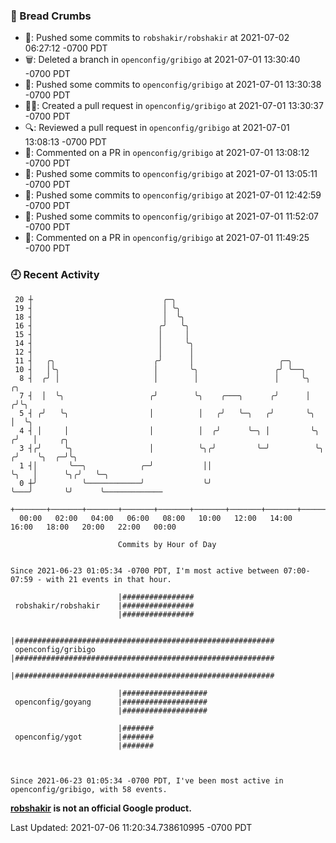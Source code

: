 ### 🍞 Bread Crumbs

 * 🚢: Pushed some commits to `robshakir/robshakir` at 2021-07-02 06:27:12 -0700 PDT
 * 🗑: Deleted a branch in `openconfig/gribigo` at 2021-07-01 13:30:40 -0700 PDT
 * 🚢: Pushed some commits to `openconfig/gribigo` at 2021-07-01 13:30:38 -0700 PDT
 * ✍🏼: Created a pull request in `openconfig/gribigo` at 2021-07-01 13:30:37 -0700 PDT
 * 🔍: Reviewed a pull request in  `openconfig/gribigo` at 2021-07-01 13:08:13 -0700 PDT
 * 💬: Commented on a PR in  `openconfig/gribigo` at 2021-07-01 13:08:12 -0700 PDT
 * 🚢: Pushed some commits to `openconfig/gribigo` at 2021-07-01 13:05:11 -0700 PDT
 * 🚢: Pushed some commits to `openconfig/gribigo` at 2021-07-01 12:42:59 -0700 PDT
 * 🚢: Pushed some commits to `openconfig/gribigo` at 2021-07-01 11:52:07 -0700 PDT
 * 💬: Commented on a PR in  `openconfig/gribigo` at 2021-07-01 11:49:25 -0700 PDT

### 🕘 Recent Activity
```
 20 ┼                             ╭─╮
 19 ┤                             │ ╰╮
 18 ┤                             │  ╰╮
 16 ┤                            ╭╯   ╰╮
 15 ┤                            │     │
 14 ┤                            │     ╰╮
 12 ┤                            │      │
 11 ┤   ╭╮                      ╭╯      │                   ╭─╮
 10 ┤   │╰╮                     │       ╰╮                 ╭╯ ╰──╮
  8 ┤  ╭╯ │                     │        │                 │     ╰╮          ╭╮
  7 ┤  │  ╰╮                   ╭╯        ╰╮    ╭───╮      ╭╯      │         ╭╯╰╮
  5 ┤ ╭╯   ╰╮                  │          │   ╭╯   ╰─╮   ╭╯       ╰╮        │  ╰╮
  4 ┤ │     │                  │          │  ╭╯      ╰─╮ │         ╰╮      ╭╯   │     ╭╮
  3 ┤╭╯     ╰╮                 │          ╰╮╭╯         ╰─╯          ╰╮    ╭╯    ╰╮  ╭─╯╰╮
  1 ┤│       ╰──╮            ╭─╯           ││                        ╰╮   │      ╰╮╭╯   ╰─╮
  0 ┼╯          ╰────────────╯             ╰╯                         ╰───╯       ╰╯      ╰─────────────
    +───────+───────+───────+───────+───────+───────+───────+───────+───────+───────+───────+───────+────
  00:00   02:00   04:00   06:00   08:00   10:00   12:00   14:00   16:00   18:00   20:00   22:00   00:00   

						Commits by Hour of Day


Since 2021-06-23 01:05:34 -0700 PDT, I'm most active between 07:00-07:59 - with 21 events in that hour.

```



```
                        |################
 robshakir/robshakir    |################
                        |################

                        |##########################################################
 openconfig/gribigo     |##########################################################
                        |##########################################################

                        |###################
 openconfig/goyang      |###################
                        |###################

                        |#######
 openconfig/ygot        |#######
                        |#######



Since 2021-06-23 01:05:34 -0700 PDT, I've been most active in openconfig/gribigo, with 58 events.

```
**[robshakir](mailto:robjs@google.com) is not an official Google product.**  


Last Updated: 2021-07-06 11:20:34.738610995 -0700 PDT

